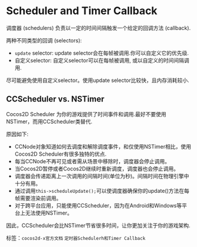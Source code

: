 # Scheduler and Timer Callback #

调度器 (schedulers) 负责以一定的时间间隔触发一个给定的回调方法 (callback).

两种不同类型的回调 (selectors):

- `update` selector: update selector会在每帧被调用.你可以自定义它的优先级.
- 自定义selector: 自定义selector可以在每帧被调用, 或以自定义的时间间隔调用.

尽可能避免使用自定义selector。使用update selector比较快，且内存消耗较小.

## CCScheduler vs. NSTimer

Cocos2D Scheduler 为你的游戏提供了时间事件和调用.最好不要使用NSTimer，而用CCScheduler类替代.

原因如下:

- CCNode对象知道如何去调度和解除调度事件，和仅使用NSTimer相比，使用Cocos2D Scheduler有很多独特的优点.
- 每当CCNode不再可见或者需从场景中移除时，调度器会停止调用。
- 当Cocos2D暂停或者Cocos2D继续时重新调度，调度器也会停止调用。
- 调度器会传递距离上一次调用的间隔时间(单位为秒)。间隔时间在物理引擎中十分有用。
- 通过调用`this->scheduleUpdate();`可以使调度器确保你的update()方法在每帧需要渲染前调用。
- 对于跨平台应用，只能使用CCScheduler，因为在Android和Windows等平台上无法使用NSTimer。

因此，CCScheduler会比NSTimer节省很多时间，让你更加关注于你的游戏架构.

标签：`cocos2d-x官方文档` `定时器Schedulerh和Timer Callback` 
